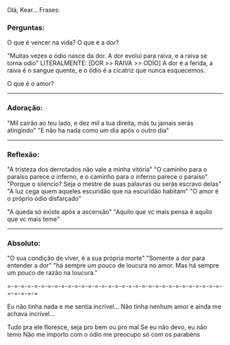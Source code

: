 Olá, Kear...
Frases:


### Perguntas:
O que é vencer na vida?
O que é a dor?

"Muitas vezes o ódio nasce da dor.  A dor evolui para raiva, e a raiva se torna odio"
LITERALMENTE: [DOR >> RAIVA >> ODÍO]
A dor é a ferida,
a raiva é o sangue quente,
e o ódio é a cicatriz que nunca esquecemos.


O que é o amor?


---


### Adoração:
"Mil cairão ao teu lado, e dez mil a tua direita, más tu jamais serás atingindo"
"E não ha nada como um dia após o outro dia"

---

### Reflexão:
"A tristeza dos derrotados não vale a minha vitória"
"O caminho para o paraíso parece o inferno, e o caminho para o inferno parece o paraíso"
"Porque o silencio? Seja o mestre de suas palavras ou serás escravo delas"
"A luz cega quem aqueles escuridão que na escuridão habitam"
"O amor é o próprio ódio disfarçado"

"A queda só existe após a ascensão"
"Aquilo que vc mais pensa é aquilo que vc mais teme"

---

### Absoluto:
"O sua condição de viver, é a sua própria morte"
"Somente a dor para entender a dor"
"há sempre um pouco de loucura no amor. Mas há sempre um pouco de razão na loucura.”


=-=-=-=-=-=-=-=-=-=-=-=-=-=-=-=-=-=-=-=-=-=-=-=-=-=-=-=-=-=-=-=-=-=-=-=-=

Eu não tinha nada e me sentia incrível...
Não tinha nenhum amor e ainda me achava incrível...

Tudo pra ele floresce, seja pro bem ou pro mal 
Se eu não devo, eu não temo
Não me importo com o ódio me preocupo só com os parabéns
